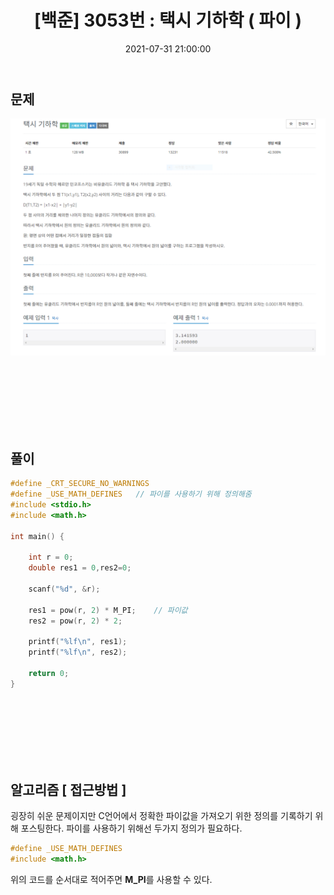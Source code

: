﻿---
title: "[백준] 3053번 :  택시 기하학 ( 파이 ) "
date: 2021-07-31 21:00:00
categories:
- Algorithm
tags:
- 백준
- 알고리즘
- 단계별 풀어보기
---

## 문제
![enter image description here](https://github.com/idkim97/idkim97.github.io/blob/master/img/3053.PNG?raw=true)


<br><br><br><br><br><br>

## 풀이

```c
#define _CRT_SECURE_NO_WARNINGS
#define _USE_MATH_DEFINES	// 파이를 사용하기 위해 정의해줌
#include <stdio.h>
#include <math.h>

int main() {

	int r = 0;
	double res1 = 0,res2=0;

	scanf("%d", &r);

	res1 = pow(r, 2) * M_PI;	// 파이값
	res2 = pow(r, 2) * 2;

	printf("%lf\n", res1);
	printf("%lf\n", res2);

	return 0;
}
```

<br><br><br><br><br><br>

## 알고리즘 [ 접근방법 ]
굉장히 쉬운 문제이지만 C언어에서 정확한 파이값을 가져오기 위한 정의를 기록하기 위해 포스팅한다. 파이를 사용하기 위해선 두가지 정의가 필요하다.

```c
#define _USE_MATH_DEFINES   
#include <math.h>
```

위의 코드를 순서대로 적어주면 **M_PI**를 사용할 수 있다.
